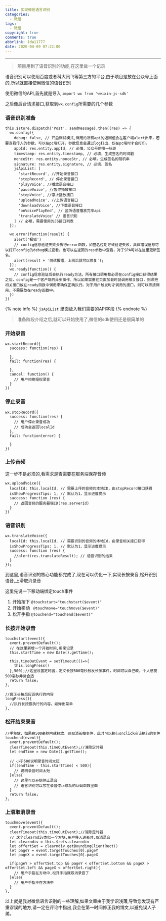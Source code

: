 ```yaml
---
title: 实现微信语言识别
categories:
  - 微信
tags:
  - 微信
copyright: true
comments: true
abbrlink: 1da11777
date: 2020-04-09 07:22:00
---
```


<hr style='filter:progid:DXImageTransform.Microsoft.Glow(color=#FF0000,strength=10)' color='#FF0000' size='1' />

> 项目用到了语音识别的功能,在这里做一个记录

<!--more-->

语音识别可以使用百度或者科大讯飞等第三方的平台,由于项目是放在公众号上面的,所以就直接使用微信的语音识别

使用微信的API,首先就是导入 `import wx from 'weixin-js-sdk'`

之后像后台请求接口,获取到`wx.config`所需要的几个参数

### 语音识别准备

```
this.$store.dispatch('Post', sendMessage).then((res) => {     
  wx.config({
    debug: false, // 开启调试模式,调用的所有api的返回值会在客户端alert出来，若要查看传入的参数，可以在pc端打开，参数信息会通过log打出，仅在pc端时才会打印。
    appId: res.entity.appId, // 必填，公众号的唯一标识
    timestamp: res.entity.timestamp, // 必填，生成签名的时间戳
    nonceStr: res.entity.nonceStr, // 必填，生成签名的随机串
    signature: res.entity.signature, // 必填，签名
    jsApiList: [
      'startRecord', //开始录音接口
      'stopRecord', // 停止录音接口
      'playVoice', //播放语音接口
      'pauseVoice', //暂停播放接口
      'stopVoice', //停止播放接口
      'uploadVoice', //上传语音接口
      'downloadVoice', //下载语音接口
      'onVoicePlayEnd', // 监听语音播放完毕api
      'translateVoice' // 语言识别
    ] // 必填，需要使用的JS接口列表
  });

  wx.error(function(result) {
    alert('报错')
    // config信息验证失败会执行error函数，如签名过期导致验证失败，具体错误信息可以打开config的debug模式查看，也可以在返回的res参数中查看，对于SPA可以在这里更新签名。
    alert(result + '测试报错，上线后就可以修复');
  });
  wx.ready(function() {
    // config信息验证后会执行ready方法，所有接口调用都必须在config接口获得结果之后，config是一个客户端的异步操作，所以如果需要在页面加载时就调用相关接口，则须把相关接口放在ready函数中调用来确保正确执行。对于用户触发时才调用的接口，则可以直接调用，不需要放在ready函数中。
  })
})
```

{% note info %}
`jsApiList` 里面放入我们需要的API字段
{% endnote %}

> 准备阶段介绍之后,就可以开始使用了,微信的sdk使用还是很简单的

### 开始录音

```
wx.startRecord({
  success: function(res) {
    
  },
  fail: function(res) {
    
  },
  cancel: function() {
    // 用户拒绝授权录音
  }
})
```

### 停止录音

```
wx.stopRecord({
  success: function(res) {
    // 用户停止录音成功
    // 成功会返回localId
  },
  fail: function(error) {
    
  }
})
```

### 上传音频

这一步不是必须的,看需求是否需要在服务端保存音频

```
wx.uploadVoice({
  localId: this.localId, // 需要上传的音频的本地ID，由stopRecord接口获得
  isShowProgressTips: 1, // 默认为1，显示进度提示
  success: function (res) {
    // 返回音频的服务器端ID(res.serverId)
  }
})
```

### 语音识别

```
wx.translateVoice({
  localId: this.localId, // 需要识别的音频的本地Id，由录音相关接口获得
  isShowProgressTips: 1, // 默认为1，显示进度提示
  success: function (res) {
    //alert(res.translateResult); // 语音识别的结果
  }
});
```

到这里,语音识别的核心功能都完成了,现在可以优化一下,实现长按录音,松开识别语音,上滑取消录音

这里先说一下移动端绑定touch事件

1. 开始按下 `@touchstart="touchstart($event)"`
2. 开始移动 ` @touchmove="touchmove($event)"`
3. 松开手指 `@touchend="touchend($event)"`

### 长按开始录音

```
touchstart(event){
  event.preventDefault();
  // 在这里新增一个开始时间,用来记录
  this.startTime = new Date().getTime();
  
  this.timeOutEvent = setTimeout(()=>{
    this.longPress()
  },500);//这里设置定时器，定义长按500毫秒触发长按事件，时间可以自己改，个人感觉500毫秒非常合适
  return false;
},

//真正长按后应该执行的内容
longPress(){
  //执行长按要执行的内容，如弹出菜单
},
```

### 松开结束录音

```
//手释放，如果在500毫秒内就释放，则取消长按事件，此时可以执行onclick应该执行的事件
touchend(event){
  event.preventDefault();
  clearTimeout(this.timeOutEvent);//清除定时器
  let endTime = new Date().getTime();
  
  // 小于500说明录音时间太短
  if((endTime - this.startTime) < 500){
    // 说明录音时间太短
  }else{
    // 这里可以开始停止录音
    // 语言识别可以写在录音停止成功的回调函数里面
  }
  return false;
},
```

### 上滑取消录音

```
touchmove(event){
  event.preventDefault();
  clearTimeout(this.timeOutEvent);//清除定时器
  // 这个clearndiv类似一个方块,用户移入进去时,取消录音
  let clearndiv = this.$refs.clearndiv
  let offertSet = clearndiv.getBoundingClientRect()   
  let pageY = event.targetTouches[0].pageY
  let pageX = event.targetTouches[0].pageX
  
  if(pageY > offertSet.top && pageY < offertSet.bottom && pageX > offertSet.left && pageX < offertSet.right){
    // 用户手指在方块中,松开手指就取消录音了
  }else{
    // 用户手指不在方块中
  }
},
```

以上就是我对微信语言识别的一些理解,如果文章由于我学识浅薄,导致您发现有严重谬误的地方,请一定在评论中指出,我会在第一时间修正我的博文,以避免误人子弟。
